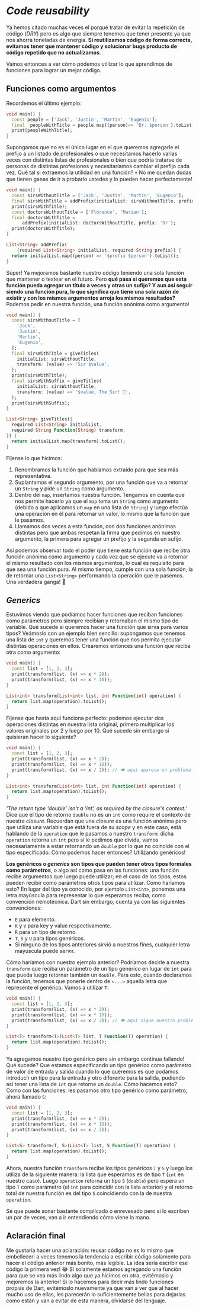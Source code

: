 # _Code reusability_

Ya hemos citado muchas veces el porqué tratar de evitar la repetición de código (_DRY_) pero es algo que siempre tenemos que tener presente ya que nos ahorra toneladas de energía. __Si reutilizamos código de forma correcta, evitamos tener que mantener código y solucionar bugs producto de código repetido que no actualizamos__.

Vamos entonces a ver cómo podemos utilizar lo que aprendimos de funciones para lograr un mejor código.

## Funciones como argumentos

Recordemos el último ejemplo:

```dart
void main() {
  const people = ['Jack', 'Justin', 'Martin', 'Eugenio'];
  final  peopleWithTitle = people.map((person)=> 'Dr. $person').toList();
  print(peopleWithTitle);
}
```

Supongamos que no es el único lugar en el que queremos agregarle el prefijo a un listado de profesionales o que necesitamos hacerlo varias veces con distintas listas de profesionales o bien que podría tratarse de personas de distintas profesiones y necesitaríamos cambiar el prefijo cada vez. Qué tal si extraemos la utilidad en una función? 💀 No me quedan dudas que tienen ganas de ir a probarlo ustedes y lo pueden hacer perfectamente!

```dart
void main() {
  const sirsWithoutTitle = ['Jack', 'Justin', 'Martin', 'Eugenio'];
  final sirsWithTitle = addPrefix(initialList: sirsWithoutTitle, prefix: 'Sir');
  print(sirsWithTitle);
  const doctorsWithoutTitle = ['Florence', 'Marian'];
  final doctorsWithTitle =
      addPrefix(initialList: doctorsWithoutTitle, prefix: 'Dr');
  print(doctorsWithTitle);
}

List<String> addPrefix(
    {required List<String> initialList, required String prefix}) {
  return initialList.map((person) => '$prefix $person').toList();
}
```

Súper! Ya mejoramos bastante nuestro código teniendo una sola función que mantener o testear en el futuro. Pero __qué pasa si queremos que esta función pueda agregar un título a veces y otras un sufijo? Y aun así seguir siendo una función pura, lo que significa que tiene una sola razón de existir y con los mismos argumentos arroja los mismos resultados?__ Podemos pedir en nuestra función, una función anónima como argumento!

```dart
void main() {
  const sirsWithoutTitle = [
    'Jack',
    'Justin',
    'Martin',
    'Eugenio',
  ];
  final sirsWithTitle = giveTitles(
    initialList: sirsWithoutTitle,
    transform: (value) => 'Sir $value',
  );
  print(sirsWithTitle);
  final sirsWithSuffix = giveTitles(
    initialList: sirsWithoutTitle,
    transform: (value) => '$value, The Sir! 👑',
  );
  print(sirsWithSuffix);
}

List<String> giveTitles({
  required List<String> initialList,
  required String Function(String) transform,
}) {
  return initialList.map(transform).toList();
}
```

Fíjense lo que hicimos:

1. Renombramos la función que habíamos extraído para que sea más representativa.
2. Suplantamos el segundo argumento, por una función que va a retornar un `String` y pide un `String` como argumento.
3. Dentro del `map`, insertamos nuestra función. Tengamos en cuenta que nos permite hacerlo ya que el `map` toma un `String` como argumento (debido a que aplicamos un `map` en una lista de `String`) y luego efectúa una operación en él para retornar un valor, lo mismo que la función que le pasamos.
4. Llamamos dos veces a esta función, con dos funciones anónimas distintas pero que ambas respetan la firma que pedimos en nuestro argumento, la primera para agregar un prefijo y la segunda un sufijo.

Así podemos observar todo el poder que tiene esta función que recibe otra función anónima como argumento y cada vez que se ejecute va a retornar el mismo resultado con los mismos argumentos, lo cual es requisito para que sea una función pura. Al mismo tiempo, cumple con una sola función, la de retornar una `List<String>` performando la operación que le pasemos. Una verdadera ganga! 🤣

## _Generics_

Estuvimos viendo que podíamos hacer funciones que reciban funciones como parámetros pero siempre recibían y retornaban el mismo tipo de variable. Qué sucede si queremos hacer una función que sirva para varios tipos? Veámoslo con un ejemplo bien sencillo: supongamos que tenemos una lista de `int` y queremos tener una función que nos permita ejecutar distintas operaciones en ellos. Crearemos entonces una función que reciba otra como argumento:

```dart
void main() {
  const list = [1, 2, 3];
  print(transform(list, (x) => x * 2));
  print(transform(list, (x) => x * 10));
}

List<int> transform(List<int> list, int Function(int) operation) {
  return list.map(operation).toList();
}
```

Fíjense que hasta aquí funciona perfecto: podemos ejecutar dos operaciones distintas en nuestra lista original, primero multiplicar los valores originales por 2 y luego por 10. Qué sucede sin embargo si quisieran hacer lo siguiente?

```dart
void main() {
  const list = [1, 2, 3];
  print(transform(list, (x) => x * 2));
  print(transform(list, (x) => x * 10));
  print(transform(list, (x) => x / 2)); // 👁️ aquí aparece un problema
}

List<int> transform(List<int> list, int Function(int) operation) {
  return list.map(operation).toList();
}
```

_'The return type 'double' isn't a 'int', as required by the closure's context.'_ Dice que el tipo de retorno `double` no es un `int` como require el contexto de nuestra _closure_. Recuerdan que una _closure_ es una función anónima pero que utiliza una variable que está fuera de su _scope_ y en este caso, está hablando de la `operation` que le pasamos a nuestro `transform`: dicha `operation` retorna un `int` pero si le pedimos que divida, vamos necesariamente a estar retornando un `double` por lo que no coincide con el tipo especificado. Cómo podemos hacer entonces? Utilizando genéricos!

__Los genéricos o _generics_ son tipos que pueden tener otros tipos formales como parámetros__, o algo así como pasa en las funciones: una función recibe argumentos que luego puede utilizar; en el caso de los tipos, estos pueden recibir como parámetros otros tipos para utilizar. Cómo haríamos esto? En lugar del tipo ya conocido, por ejemplo `List<int>`, ponemos una letra mayúscula para representar lo que esperamos reciba, como convención nemotécnica. Dart sin embargo, cuenta ya con las siguientes convenciones:

- `E` para elemento.
- `K` y `V` para key y value respectivamente.
- `R` para un tipo de retorno.
- `T`, `S` y `U` para tipos genéricos.
- Si ninguno de los tipos anteriores sirvió a nuestros fines, cualquier letra mayúscula puede servir.

Cómo haríamos con nuestro ejemplo anterior? Podríamos decirle a nuestra `transform` que reciba un parámetro de un tipo genérico en lugar de `int` para que pueda luego retornar también un `double`. Para esto, cuando declaramos la función, tenemos que ponerle dentro de `<...>` aquella letra que represente el genérico. Vamos a utilizar `T`:

```dart
void main() {
  const list = [1, 2, 3];
  print(transform(list, (x) => x * 2));
  print(transform(list, (x) => x * 10));
  print(transform(list, (x) => x / 2)); // 👁️ aquí sigue nuestro problema
}

List<T> transform<T>(List<T> list, T Function(T) operation) {
  return list.map(operation).toList();
}
```

Ya agregamos nuestro tipo genérico pero sin embargo continua fallando! Qué sucede? Que estamos especificando un tipo genérico como parámetro de valor de entrada y salida cuando lo que queremos es que podamos introducir un tipo para la entrada y otro diferente para la salida, pudiendo así tener una lista de `int` que retorne un `double`. Cómo hacemos esto? Como con las funciones: les pasamos otro tipo genérico como parámetro, ahora llamado `S`:

```dart
void main() {
  const list = [1, 2, 3];
  print(transform(list, (x) => x * 2));
  print(transform(list, (x) => x * 10));
  print(transform(list, (x) => x / 2));
}

List<S> transform<T, S>(List<T> list, S Function(T) operation) {
  return list.map(operation).toList();
}
```

Ahora, nuestra función `transform` recibe los tipos genéricos `T` y `S` y luego los utiliza de la siguiente manera: la lista que esperamos es de tipo `T` (`int` en nuestro caso). Luego `operation` retorna un tipo `S` (`double`) pero espera un tipo `T` como parámetro (el `int` para coincidir con la lista anterior) y el retorno total de nuestra función es del tipo `S` coincidiendo con la de nuestra `operation`.

Sé que puede sonar bastante complicado o enrevesado pero si lo escriben un par de veces, van a ir entendiendo cómo viene la mano.

## Aclaración final

Me gustaría hacer una aclaración: reusar código no es lo mismo que embellecer: a veces tenemos la tendencia a escribir código solamente para hacer el código anterior más bonito, más legible. La idea sería escribir ese código la primera vez! 😂 Si solamente estamos agregando una función para que se vea más lindo algo que ya hicimos en otra, evitémoslo y mejoremos la anterior! Si lo hacemos para decir más lindo funciones propias de Dart, evitémoslo nuevamente ya que van a ver que al hacer mucho uso de ellas, les parecerán lo suficientemente bellas para dejarlas como están y van a evitar de esta manera, olvidarse del lenguaje.
